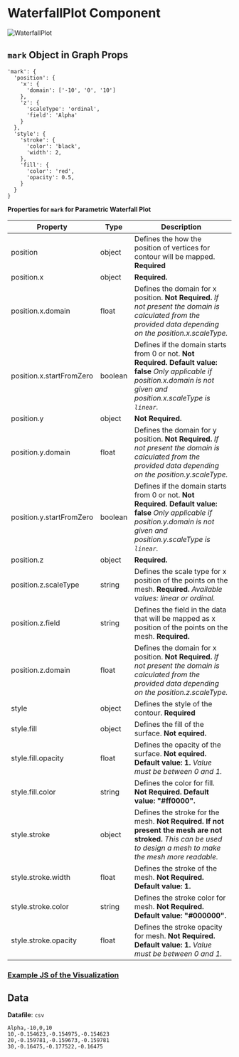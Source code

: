 # WaterfallPlot Component

![WaterfallPlot](../../imgs/WaterFallPlot.png)

## `mark` Object in Graph Props

```
'mark': {
  'position': {
    'x': {
      'domain': ['-10', '0', '10']
    },
    'z': {
      'scaleType': 'ordinal',
      'field': 'Alpha'
    }
  },
  'style': {
    'stroke': {
      'color': 'black',
      'width': 2,
    },
    'fill': {
      'color': 'red',
      'opacity': 0.5,
    }
  }
}
```

**Properties for `mark` for Parametric Waterfall Plot**

| Property                 | Type    | Description                                                                                                                                                                  |
| ------------------------ | ------- | ---------------------------------------------------------------------------------------------------------------------------------------------------------------------------- |
| position                 | object  | Defines the how the position of vertices for contour will be mapped. **Required**                                                                                            |
| position.x               | object  | **Required.**                                                                                                                                                                |
| position.x.domain        | float   | Defines the domain for x position. **Not Required.** _If not present the domain is calculated from the provided data depending on the position.x.scaleType._                 |
| position.x.startFromZero | boolean | Defines if the domain starts from 0 or not. **Not Required. Default value: false** _Only applicable if position.x.domain is not given and position.x.scaleType is `linear`._ |
| position.y               | object  | **Not Required.**                                                                                                                                                            |
| position.y.domain        | float   | Defines the domain for y position. **Not Required.** _If not present the domain is calculated from the provided data depending on the position.y.scaleType._                 |
| position.y.startFromZero | boolean | Defines if the domain starts from 0 or not. **Not Required. Default value: false** _Only applicable if position.y.domain is not given and position.y.scaleType is `linear`._ |
| position.z               | object  | **Required.**                                                                                                                                                                |
| position.z.scaleType     | string  | Defines the scale type for x position of the points on the mesh. **Required.** _Available values: linear or ordinal._                                                        |
| position.z.field         | string  | Defines the field in the data that will be mapped as x position of the points on the mesh. **Required.**                                                                     |
| position.z.domain        | float   | Defines the domain for x position. **Not Required.** _If not present the domain is calculated from the provided data depending on the position.z.scaleType._                 |
| style                    | object  | Defines the style of the contour. **Required**                                                                                                                               |
| style.fill               | object  | Defines the fill of the surface. **Not equired.**                                                                                                                            |
| style.fill.opacity       | float   | Defines the opacity of the surface. **Not equired. Default value: 1.** _Value must be between 0 and 1._                                                                      |
| style.fill.color         | string  | Defines the color for fill. **Not Required. Default value: "#ff0000".**                                                                                                      |
| style.stroke             | object  | Defines the stroke for the mesh. **Not Required. If not present the mesh are not stroked.** _This can be used to design a mesh to make the mesh more readable._              |
| style.stroke.width       | float   | Defines the stroke of the mesh. **Not Required. Default value: 1.**                                                                                                          |
| style.stroke.color       | string  | Defines the stroke color for mesh. **Not Required. Default value: "#000000".**                                                                                               |
| style.stroke.opacity     | float   | Defines the stroke opacity for mesh. **Not Required. Default value: 1.** _Value must be between 0 and 1._                                                                    |

### [Example JS of the Visualization](../../examples/Charts/WaterfallPlot.js)

## Data

**Datafile**: `csv`

```
Alpha,-10,0,10
10,-0.154623,-0.154975,-0.154623
20,-0.159781,-0.159673,-0.159781
30,-0.16475,-0.177522,-0.16475
```
